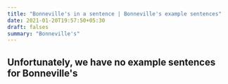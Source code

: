```yaml
---
title: "Bonneville's in a sentence | Bonneville's example sentences"
date: 2021-01-20T19:57:50+05:30
draft: falses
summary: "Bonneville's"
---
```

## Unfortunately, we have no example sentences for Bonneville's                 
